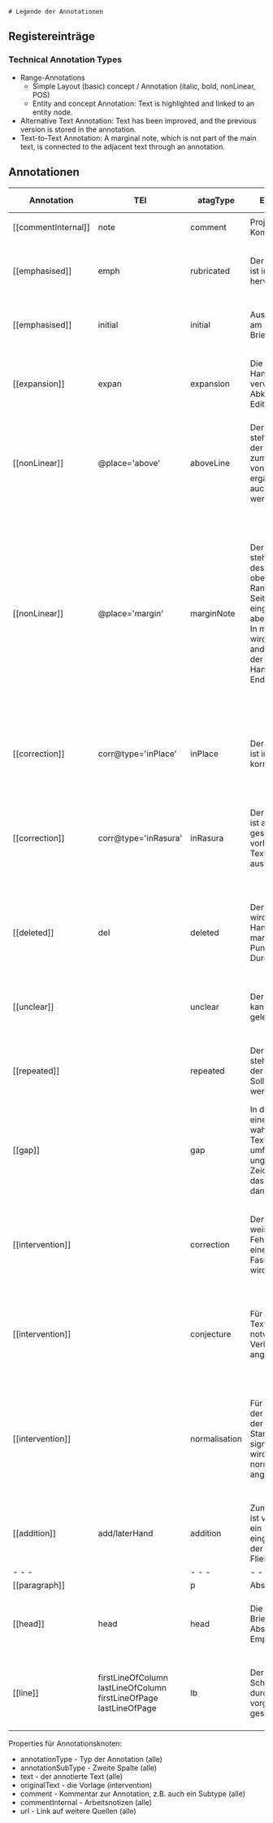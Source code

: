     # Legende der Annotationen

## Registereinträge


### Technical Annotation Types

- Range-Annotations
	- Simple Layout (basic) concept /  Annotation (italic, bold, nonLinear, POS)
	- Entity and concept Annotation: Text is highlighted and linked to an entity node.
- Alternative Text Annotation: Text has been improved, and the previous version is stored in the annotation.
- Text-to-Text Annotation: A marginal note, which is not part of the main text, is connected to the adjacent text through an annotation.
## Annotationen

| Annotation          | TEI                                                                        | atagType      | Erläuterung (de)                                                                                                                                                                                                                                               | Beispiel                                                 | Erläuterung (en)                                                                                                         | Latein                                     | LK            | hasAdditionalText | Kommentar                                                                                                                                                                                                                                                                                                                                                                                        |
| ------------------- | -------------------------------------------------------------------------- | ------------- | -------------------------------------------------------------------------------------------------------------------------------------------------------------------------------------------------------------------------------------------------------------- | -------------------------------------------------------- | ------------------------------------------------------------------------------------------------------------------------ | ------------------------------------------ | ------------- | ----------------- | ------------------------------------------------------------------------------------------------------------------------------------------------------------------------------------------------------------------------------------------------------------------------------------------------------------------------------------------------------------------------------------------------ |
|                     |                                                                            |               |                                                                                                                                                                                                                                                                |                                                          |                                                                                                                          |                                            |               |                   |                                                                                                                                                                                                                                                                                                                                                                                                  |
| [[commentInternal]] | note                                                                       | comment       | Projektinterner Kommentar                                                                                                                                                                                                                                      |                                                          | Internal commentary                                                                                                      |                                            |               | true              |                                                                                                                                                                                                                                                                                                                                                                                                  |
| [[emphasised]]      | emph                                                                       | rubricated    | Der annotierte Text ist in der Handschrift hervorgehoben.                                                                                                                                                                                                      | <span class="emphasis">H</span>einricus                  | In the manuscript, the annotated text is emphasised.                                                                     | in rubro                                   | [ru[...]ru]   | false             |                                                                                                                                                                                                                                                                                                                                                                                                  |
| [[emphasised]]      | initial                                                                    | initial       | Ausgestaltete Initiale am Anfang eines Briefs                                                                                                                                                                                                                  |                                                          | Initial letter at the beginning of a letter                                                                              | initium                                    |               | false             |                                                                                                                                                                                                                                                                                                                                                                                                  |
| [[expansion]]       | expan                                                                      | expansion     | Die von der Handschrift verwendete Abkürzung ist in der Edition aufgelöst.                                                                                                                                                                                     | Hilde<span class="expansion">gardi</span>                | The abbreviation used in the manuscript is resolved in the edition.                                                      | expansio                                   | (...)         | false             |                                                                                                                                                                                                                                                                                                                                                                                                  |
| [[nonLinear]]       | @place='above'                                                             | aboveLine     | Der annotierte Text steht nicht direkt in der Zeile, gehört aber zum Fließtext. Falls von **späterer Hand** ergänzt, kann dies auch festgehalten werden.                                                                                                       | <span class="supralineam">iterum</span>                  | The annotated text is entered above the lines in the manuscript.                                                         | supra lineam                               | [sl[...]sl]   | false             | siehe Kommentar zu inMargine                                                                                                                                                                                                                                                                                                                                                                     |
| [[nonLinear]]       | @place='margin'                                                            | marginNote    | Der annotierte Text steht z.B. am Rande des Schriftfeldes (am oberen oder unteren Rand oder am Seitenrand) eingetragen, gehört aber zum Fließtext.<br>In manchen Fällen wird die Zeile an einer anderen Stelle auf der Handschriftenseite zu Ende geschrieben. | <span class="marginalia">misericordie</span>             | The annotated text is entered at the edge of the title block (at the top or bottom margin or at the page margin).        | in margine (R15, diuinis noc cessare)      | [m[...]m]     | false             | Teil der Textkette (z. B. falls der Fließtext am Rand weitergeschrieben werden musste) oder ausgelagert (falls z. B. Kritzelei von späterer Hand) ? Außerdem momentan Vermischung von physischer und inhaltlicher Ebene -> Überschneidung mit supraLineam/nonLinear, wo das gleiche Problem besteht, und mit addition, weil eine Anmerkung von späterer Hand ja ebenfalls am Rand stehen kann... |
| [[correction]]      | corr@type='inPlace'                                                        | inPlace       | Der annotierte Text ist in der Handschrift korrigiert.                                                                                                                                                                                                         | <span class="correction">facit</span>                    | The annotated text is corrected in the manuscript.                                                                       | correxit (R1, claium)                      | [c[...]c]     | true              | Andere Bezeichnung statt inPlace?                                                                                                                                                                                                                                                                                                                                                                |
| [[correction]]      | corr@type='inRasura'                                                       | inRasura      | Der annotierte Text ist auf einer Stelle geschrieben, auf der vorher ein anderer Text stand und dann ausradiert wurde.                                                                                                                                         | <span class="rewritten">conueniunt</span>                | The annotated text is written in a place where another text was previously written and then erased.                      | in rasura (R1, sub clausura loci)          | [ra[...]ra]   | false              |                                                                                                                                                                                                                                                                                                                                                                                                  |
| [[deleted]]         | del                                                                        | deleted       | Der annotierte Text wird in der Handschrift als getilgt markiert (z. B. durch Punkte oder Durchstreichung).                                                                                                                                                    | <span class="strikedOut">abbas</span>                    | The annotated text is marked as erased in the manuscript (e.g., by dots or crossout).                                    | delevit (R3, que deus)                     | [del[...]del] | false             |                                                                                                                                                                                                                                                                                                                                                                                                  |
| [[unclear]]         |                                                                            | unclear       | Der annotierte Text kann nicht sicher gelesen werden.                                                                                                                                                                                                          | Hilde<span class="unreadable">gardis</span>              | The annotated text cannot be exactly ead in the manuscript.                                                              | legi nequit (M21, igardis)                 | [ln[...]ln]   | false             | Range oder Single-Point? Ist tendenziell Lücke im Text. Lücke ist gap.                                                                                                                                                                                                                                                                                                                           |
| [[repeated]]        |                                                                            | repeated      | Der annotierte Text steht wiederholt in der Handschrift. Sollte behandelt werden wie deleted.                                                                                                                                                                  | <span class="repetition">quod</span>                     | The annotated text is repeated in the manuscript.                                                                        | repetitio (R19, coloniensis)               | {...}         | false             | Behandelt wie deleted. Anzeigen aber nur in Annoation speichern.                                                                                                                                                                                                                                                                                                                                 |
| [[gap]]             |                                                                            | gap           | In der Handschrift ist eine leere Stelle, wahrscheinlich fehlt Text. Die Annotation umfasst dann ungefähr das letzte Zeichen davor und das erste Zeichen danach.                                                                                               | [lacuna]                                                 | There is a blank space in the manuscript, probably a text is missing.                                                    | lacuna (W2, e lacuna)                      | [lacuna]      | false             | Range, markiert ungefähr die Stelle der Lücke.                                                                                                                                                                                                                                                                                                                                                   |
| [[intervention]]    |                                                                            | correction    | Der annotierte Text weist offensichtliche Fehler auf, für den eine korrigierte Fassung angezeigt wird.                                                                                                                                                         | <span class="sic">circuferatur</span>                    | The annotated text has obvious errors for which a corrected version is provided.                                         | sic! - emendatio (R19, Pretera)            | <...>         | true              |                                                                                                                                                                                                                                                                                                                                                                                                  |
| [[intervention]]    |                                                                            | conjecture    | Für den annotierten Text wird eine für notwendig erachtete Verbesserung angezeigt.                                                                                                                                                                             | <span class="sic">cribare</span>                         | An improvement deemed necessary is displayed for the annotated text.                                                     | sic! - conjectura (R28, naufraugio)        |               | true              |                                                                                                                                                                                                                                                                                                                                                                                                  |
| [[intervention]]    |                                                                            | normalisation | Für den Text, der in der Handschrift von der Standardorthographie signifikant abweicht, wird eine normalisierte Form angezeigt.                                                                                                                                | <span class="sic">uillicum</span>                        | For the text that significantly deviates from the standard orthography in the manuscript a normalized form is indicated. | sic! – forma normata (R15, intollerabilis) |               | true              |                                                                                                                                                                                                                                                                                                                                                                                                  |
| [[addition]]        | add/laterHand                                                              | addition      | Zum annotierten Text ist von späterer Hand ein Zusatz eingetragen worden, der nicht zum Fließtext gehört.                                                                                                                                                      | <span class="commented">Uide ne deum</span>              | An addition to the annotated text was added by a later hand.                                                             | recensi manu (R2, Nota bene)               | [rm[...]rm]   | true              |                                                                                                                                                                                                                                                                                                                                                                                                  |
| - - -               |                                                                            | - - -         | - - -                                                                                                                                                                                                                                                          | - - -                                                    | - - -                                                                                                                    | - - -                                      | - - -         |                   | - - -                                                                                                                                                                                                                                                                                                                                                                                            |
| [[paragraph]]       |                                                                            | p             | Absatz                                                                                                                                                                                                                                                         | obte<span class="p">geret./ </span>                      | Paragraph                                                                                                                | paragraph                                  |               |       false            | paragraph                                                                                                                                                                                                                                                                                                                                                                                        |
| [[head]]            | head                                                                       | head          | Die Überschrift eines Briefes nennt Absender und/oder Empfänger.                                                                                                                                                                                               | <span class="titulus">Anastasius papa. hildegardi</span> | The heading of a letter names the sender and/or recipient.                                                               | inscriptio                                 | [t[...]t]     | false             | heading                                                                                                                                                                                                                                                                                                                                                                                          |
| [[line]]            | firstLineOfColumn<br>lastLineOfColumn<br>firstLineOfPage<br>lastLineOfPage | lb            | Der Text im Schriftfeld wird auf durch Liniierung vorgegebenen Zeilen geschrieben.                                                                                                                                                                             | \/                                                       | The text in the title block is written on lines specified by liniation.                                                  | linea                                      | \| \|         | false             | line                                                                                                                                                                                                                                                                                                                                                                                             |




Properties für Annotationsknoten:

- annotationType - Typ der Annotation (alle)
- annotationSubType - Zweite Spalte (alle)
- text - der annotierte Text (alle)
- originalText - die Vorlage (intervention)
- comment - Kommentar zur Annotation, z.B. auch ein Subtype (alle)
- commentInternal - Arbeitsnotizen (alle)
- url - Link auf weitere Quellen (alle)

